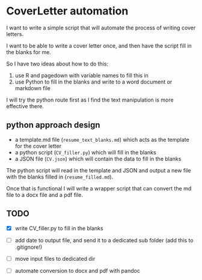 
# CoverLetter automation

I want to write a simple script that will automate the process of writing cover letters.

I want to be able to write a cover letter once, and then have the script fill in the blanks for me.

So I have two ideas about how to do this:
1. use R and pagedown with variable names to fill this in
2. use Python to fill in the blanks and write to a word document or markdown file

I will try the python route first as I find the text manipulation is more effective there.

## python approach design

- a template.md file (`resume_text_blanks.md`) which acts as the template for the cover letter
- a python script (`CV_filler.py`) which will fill in the blanks
- a JSON file (`CV.json`) which will contain the data to fill in the blanks

The python script will read in the template and JSON and output a new file with the blanks filled in (`resume_filled.md`).

Once that is functional I will write a wrapper script that can convert the md file to a docx file and a pdf file.

## TODO

- [x] write CV_filler.py to fill in the blanks
- [ ] add date to output file, and send it to a dedicated sub folder (add this to .gitignore!)
- [ ] move input files to dedicated dir
- [ ] automate conversion to docx and pdf with pandoc


